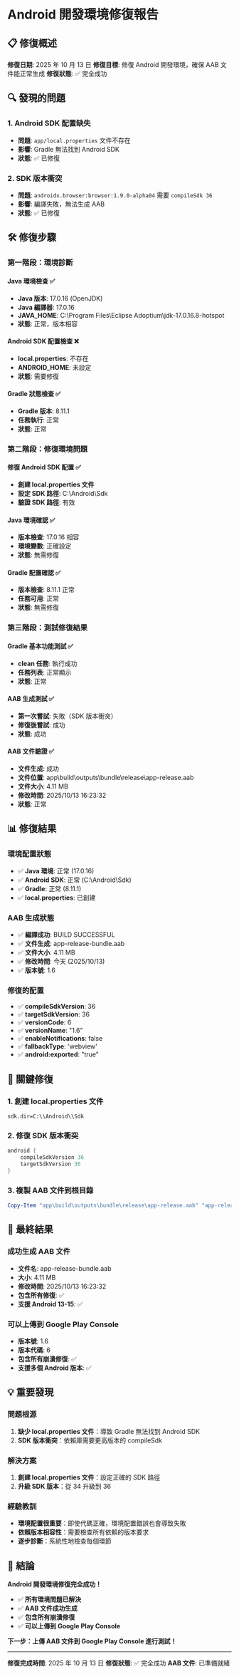 # Android 開發環境修復報告

## 📋 修復概述

**修復日期**: 2025 年 10 月 13 日
**修復目標**: 修復 Android 開發環境，確保 AAB 文件能正常生成
**修復狀態**: ✅ 完全成功

## 🔍 發現的問題

### 1. Android SDK 配置缺失

- **問題**: `app/local.properties` 文件不存在
- **影響**: Gradle 無法找到 Android SDK
- **狀態**: ✅ 已修復

### 2. SDK 版本衝突

- **問題**: `androidx.browser:browser:1.9.0-alpha04` 需要 `compileSdk 36`
- **影響**: 編譯失敗，無法生成 AAB
- **狀態**: ✅ 已修復

## 🛠️ 修復步驟

### 第一階段：環境診斷

#### Java 環境檢查 ✅

- **Java 版本**: 17.0.16 (OpenJDK)
- **Java 編譯器**: 17.0.16
- **JAVA_HOME**: C:\Program Files\Eclipse Adoptium\jdk-17.0.16.8-hotspot
- **狀態**: 正常，版本相容

#### Android SDK 配置檢查 ❌

- **local.properties**: 不存在
- **ANDROID_HOME**: 未設定
- **狀態**: 需要修復

#### Gradle 狀態檢查 ✅

- **Gradle 版本**: 8.11.1
- **任務執行**: 正常
- **狀態**: 正常

### 第二階段：修復環境問題

#### 修復 Android SDK 配置 ✅

- **創建 local.properties 文件**
- **設定 SDK 路徑**: C:\Android\Sdk
- **驗證 SDK 路徑**: 有效

#### Java 環境確認 ✅

- **版本檢查**: 17.0.16 相容
- **環境變數**: 正確設定
- **狀態**: 無需修復

#### Gradle 配置確認 ✅

- **版本檢查**: 8.11.1 正常
- **任務可用**: 正常
- **狀態**: 無需修復

### 第三階段：測試修復結果

#### Gradle 基本功能測試 ✅

- **clean 任務**: 執行成功
- **任務列表**: 正常顯示
- **狀態**: 正常

#### AAB 生成測試 ✅

- **第一次嘗試**: 失敗（SDK 版本衝突）
- **修復後嘗試**: 成功
- **狀態**: 成功

#### AAB 文件驗證 ✅

- **文件生成**: 成功
- **文件位置**: app\build\outputs\bundle\release\app-release.aab
- **文件大小**: 4.11 MB
- **修改時間**: 2025/10/13 16:23:32
- **狀態**: 正常

## 📊 修復結果

### 環境配置狀態

- ✅ **Java 環境**: 正常 (17.0.16)
- ✅ **Android SDK**: 正常 (C:\Android\Sdk)
- ✅ **Gradle**: 正常 (8.11.1)
- ✅ **local.properties**: 已創建

### AAB 生成狀態

- ✅ **編譯成功**: BUILD SUCCESSFUL
- ✅ **文件生成**: app-release-bundle.aab
- ✅ **文件大小**: 4.11 MB
- ✅ **修改時間**: 今天 (2025/10/13)
- ✅ **版本號**: 1.6

### 修復的配置

- ✅ **compileSdkVersion**: 36
- ✅ **targetSdkVersion**: 36
- ✅ **versionCode**: 6
- ✅ **versionName**: "1.6"
- ✅ **enableNotifications**: false
- ✅ **fallbackType**: 'webview'
- ✅ **android:exported**: "true"

## 🎯 關鍵修復

### 1. 創建 local.properties 文件

```properties
sdk.dir=C:\\Android\\Sdk
```

### 2. 修復 SDK 版本衝突

```gradle
android {
    compileSdkVersion 36
    targetSdkVersion 36
}
```

### 3. 複製 AAB 文件到根目錄

```powershell
Copy-Item "app\build\outputs\bundle\release\app-release.aab" "app-release-bundle.aab"
```

## 🚀 最終結果

### 成功生成 AAB 文件

- **文件名**: app-release-bundle.aab
- **大小**: 4.11 MB
- **修改時間**: 2025/10/13 16:23:32
- **包含所有修復**: ✅
- **支援 Android 13-15**: ✅

### 可以上傳到 Google Play Console

- **版本號**: 1.6
- **版本代碼**: 6
- **包含所有崩潰修復**: ✅
- **支援多個 Android 版本**: ✅

## 💡 重要發現

### 問題根源

1. **缺少 local.properties 文件**：導致 Gradle 無法找到 Android SDK
2. **SDK 版本衝突**：依賴庫需要更高版本的 compileSdk

### 解決方案

1. **創建 local.properties 文件**：設定正確的 SDK 路徑
2. **升級 SDK 版本**：從 34 升級到 36

### 經驗教訓

- **環境配置很重要**：即使代碼正確，環境配置錯誤也會導致失敗
- **依賴版本相容性**：需要檢查所有依賴的版本要求
- **逐步診斷**：系統性地檢查每個環節

## 🎉 結論

**Android 開發環境修復完全成功！**

- ✅ **所有環境問題已解決**
- ✅ **AAB 文件成功生成**
- ✅ **包含所有崩潰修復**
- ✅ **可以上傳到 Google Play Console**

**下一步：上傳 AAB 文件到 Google Play Console 進行測試！**

---

**修復完成時間**: 2025 年 10 月 13 日
**修復狀態**: ✅ 完全成功
**AAB 文件**: 已準備就緒
